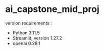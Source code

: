 # ai_capstone_mid_proj

version requirements : 
- Python 3.11.5
- Streamlit, version 1.27.2
- openai 0.28.1
